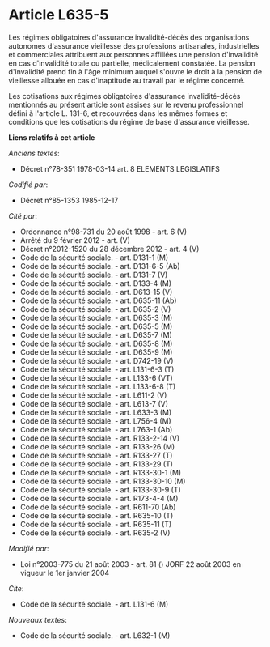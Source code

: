 # Article L635-5

Les régimes obligatoires d'assurance invalidité-décès des organisations autonomes d'assurance vieillesse des professions
artisanales, industrielles et commerciales attribuent aux personnes affiliées une pension d'invalidité en cas d'invalidité
totale ou partielle, médicalement constatée. La pension d'invalidité prend fin à l'âge minimum auquel s'ouvre le droit à la
pension de vieillesse allouée en cas d'inaptitude au travail par le régime concerné.

Les cotisations aux régimes obligatoires d'assurance invalidité-décès mentionnés au présent article sont assises sur le
revenu professionnel défini à l'article L. 131-6, et recouvrées dans les mêmes formes et conditions que les cotisations du
régime de base d'assurance vieillesse.

**Liens relatifs à cet article**

_Anciens textes_:

  - Décret n°78-351 1978-03-14 art. 8 ELEMENTS LEGISLATIFS

_Codifié par_:

  - Décret n°85-1353 1985-12-17

_Cité par_:

  - Ordonnance n°98-731 du 20 août 1998 - art. 6 (V)
  - Arrêté du 9 février 2012 - art. (V)
  - Décret n°2012-1520 du 28 décembre 2012 - art. 4 (V)
  - Code de la sécurité sociale. - art. D131-1 (M)
  - Code de la sécurité sociale. - art. D131-6-5 (Ab)
  - Code de la sécurité sociale. - art. D131-7 (V)
  - Code de la sécurité sociale. - art. D133-4 (M)
  - Code de la sécurité sociale. - art. D613-15 (V)
  - Code de la sécurité sociale. - art. D635-11 (Ab)
  - Code de la sécurité sociale. - art. D635-2 (V)
  - Code de la sécurité sociale. - art. D635-3 (M)
  - Code de la sécurité sociale. - art. D635-5 (M)
  - Code de la sécurité sociale. - art. D635-7 (M)
  - Code de la sécurité sociale. - art. D635-8 (M)
  - Code de la sécurité sociale. - art. D635-9 (M)
  - Code de la sécurité sociale. - art. D742-19 (V)
  - Code de la sécurité sociale. - art. L131-6-3 (T)
  - Code de la sécurité sociale. - art. L133-6 (VT)
  - Code de la sécurité sociale. - art. L133-6-8 (T)
  - Code de la sécurité sociale. - art. L611-2 (V)
  - Code de la sécurité sociale. - art. L613-7 (V)
  - Code de la sécurité sociale. - art. L633-3 (M)
  - Code de la sécurité sociale. - art. L756-4 (M)
  - Code de la sécurité sociale. - art. L763-1 (Ab)
  - Code de la sécurité sociale. - art. R133-2-14 (V)
  - Code de la sécurité sociale. - art. R133-26 (M)
  - Code de la sécurité sociale. - art. R133-27 (T)
  - Code de la sécurité sociale. - art. R133-29 (T)
  - Code de la sécurité sociale. - art. R133-30-1 (M)
  - Code de la sécurité sociale. - art. R133-30-10 (M)
  - Code de la sécurité sociale. - art. R133-30-9 (T)
  - Code de la sécurité sociale. - art. R173-4-4 (M)
  - Code de la sécurité sociale. - art. R611-70 (Ab)
  - Code de la sécurité sociale. - art. R635-10 (T)
  - Code de la sécurité sociale. - art. R635-11 (T)
  - Code de la sécurité sociale. - art. R635-2 (V)

_Modifié par_:

  - Loi n°2003-775 du 21 août 2003 - art. 81 () JORF 22 août 2003 en vigueur le 1er janvier 2004

_Cite_:

  - Code de la sécurité sociale. - art. L131-6 (M)

_Nouveaux textes_:

  - Code de la sécurité sociale. - art. L632-1 (M)
